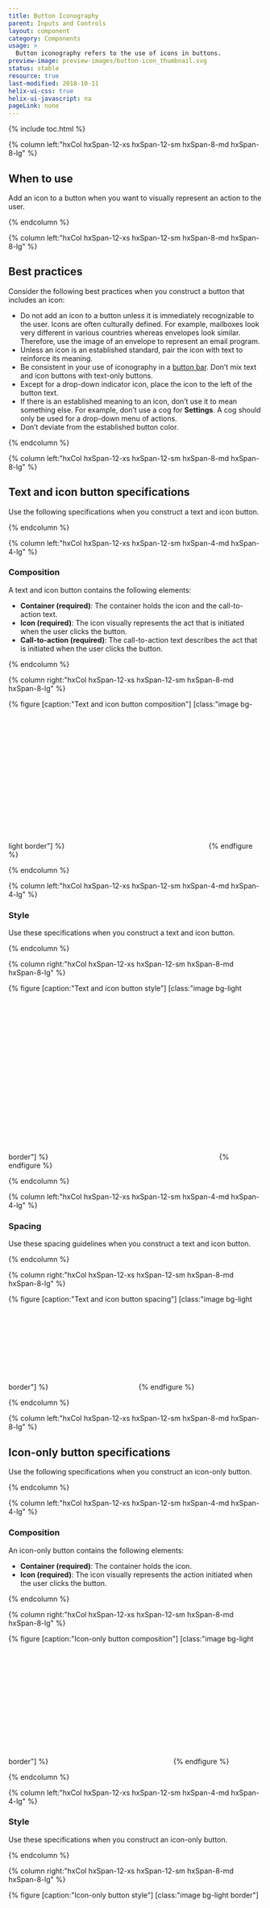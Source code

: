 ```yaml
---
title: Button Iconography
parent: Inputs and Controls
layout: component
category: Components
usage: >
  Button iconography refers to the use of icons in buttons.
preview-image: preview-images/button-icon_thumbnail.svg
status: stable
resource: true
last-modified: 2018-10-11
helix-ui-css: true
helix-ui-javascript: na
pageLink: none
---
```


{% include toc.html %}

<section class="static-section" markdown="1">

<div class="hxRow" markdown="1">

{% column left:"hxCol hxSpan-12-xs hxSpan-12-sm hxSpan-8-md hxSpan-8-lg" %}

## When to use

Add an icon to a button when you want to visually represent an action to the user.

{% endcolumn %}

</div>

</section>

<section class="static-section" markdown="1">

<div class="hxRow" markdown="1">

{% column left:"hxCol hxSpan-12-xs hxSpan-12-sm hxSpan-8-md hxSpan-8-lg" %}

## Best practices

Consider the following best practices when you construct a button that includes an icon:

- Do not add an icon to a button unless it is immediately recognizable to the user. Icons are often culturally defined. For example, mailboxes look very different in various countries whereas envelopes look similar. Therefore, use the image of an envelope to represent an email program.
- Unless an icon is an established standard, pair the icon with text to reinforce its meaning.
- Be consistent in your use of iconography in a [button bar]({{site.baseurl}}/component/buttons-bar.html). Don’t mix text and icon buttons with text-only buttons.
- Except for a drop-down indicator icon, place the icon to the left of the button text.
- If there is an established meaning to an icon, don’t use it to mean something else. For example, don’t use a cog for **Settings**. A cog should only be used for a drop-down menu of actions.
- Don’t deviate from the established button color.

{% endcolumn %}

</div>

</section>

<section class="static-section" markdown="1">

<div class="hxRow" markdown="1">

{% column left:"hxCol hxSpan-12-xs hxSpan-12-sm hxSpan-8-md hxSpan-8-lg" %}

## Text and icon button specifications

Use the following specifications when you construct a text and icon button.

{% endcolumn %}

</div>

</section>

<section class="static-section" markdown="1">

<div class="hxRow" markdown="1">

{% column left:"hxCol hxSpan-12-xs hxSpan-12-sm hxSpan-4-md hxSpan-4-lg" %}

### Composition

A text and icon button contains the following elements:

- **Container (required)**: The container holds the icon and the call-to-action text.
- **Icon (required)**: The icon visually represents the act that is initiated when the user clicks the button.
- **Call-to-action (required)**: The call-to-action text describes the act that is initiated when the user clicks the button.

{% endcolumn %}

{% column right:"hxCol hxSpan-12-xs hxSpan-12-sm hxSpan-8-md hxSpan-8-lg" %}

{% figure [caption:"Text and icon button composition"] [class:"image bg-light border"] %}
<embed src="{{site.url}}/assets/images/components/inputs-and-controls/button-iconography/buttoniconography-txtwicon-composition.png" width="278"/>
{% endfigure %}

{% endcolumn %}

</div>

</section>

<section class="static-section" markdown="1">

<div class="hxRow" markdown="1">

{% column left:"hxCol hxSpan-12-xs hxSpan-12-sm hxSpan-4-md hxSpan-4-lg" %}

### Style

Use these specifications when you construct a text and icon button.

{% endcolumn %}

{% column right:"hxCol hxSpan-12-xs hxSpan-12-sm hxSpan-8-md hxSpan-8-lg" %}

{% figure [caption:"Text and icon button style"] [class:"image bg-light border"] %}
<embed src="{{site.url}}/assets/images/components/inputs-and-controls/button-iconography/buttoniconography-txtwicon-style.png" width="331"/>
{% endfigure %}

{% endcolumn %}

</div>

</section>

<section class="static-section" markdown="1">

<div class="hxRow" markdown="1">

{% column left:"hxCol hxSpan-12-xs hxSpan-12-sm hxSpan-4-md hxSpan-4-lg" %}

### Spacing

Use these spacing guidelines when you construct a text and icon button.

{% endcolumn %}

{% column right:"hxCol hxSpan-12-xs hxSpan-12-sm hxSpan-8-md hxSpan-8-lg" %}

{% figure [caption:"Text and icon button spacing"] [class:"image bg-light border"] %}
<embed src="{{site.url}}/assets/images/components/inputs-and-controls/button-iconography/buttoniconography-txtwicon-spacing.png" width="171"/>
{% endfigure %}

{% endcolumn %}

</div>

</section>

<section class="static-section" markdown="1">

<div class="hxRow" markdown="1">

{% column left:"hxCol hxSpan-12-xs hxSpan-12-sm hxSpan-8-md hxSpan-8-lg" %}

## Icon-only button specifications

Use the following specifications when you construct an icon-only button.

{% endcolumn %}

</div>

</section>

<section class="static-section" markdown="1">

<div class="hxRow" markdown="1">

{% column left:"hxCol hxSpan-12-xs hxSpan-12-sm hxSpan-4-md hxSpan-4-lg" %}

### Composition

An icon-only button contains the following elements:

- **Container (required)**: The container holds the icon.
- **Icon (required)**: The icon visually represents the action initiated when the user clicks the button.

{% endcolumn %}

{% column right:"hxCol hxSpan-12-xs hxSpan-12-sm hxSpan-8-md hxSpan-8-lg" %}

{% figure [caption:"Icon-only button composition"] [class:"image bg-light border"] %}
<embed src="{{site.url}}/assets/images/components/inputs-and-controls/button-iconography/buttoniconography-icononly-composition.png" width="240"/>
{% endfigure %}

{% endcolumn %}

</div>

</section>

<section class="static-section" markdown="1">

<div class="hxRow" markdown="1">

{% column left:"hxCol hxSpan-12-xs hxSpan-12-sm hxSpan-4-md hxSpan-4-lg" %}

### Style

Use these specifications when you construct an icon-only button.

{% endcolumn %}

{% column right:"hxCol hxSpan-12-xs hxSpan-12-sm hxSpan-8-md hxSpan-8-lg" %}

{% figure [caption:"Icon-only button style"] [class:"image bg-light border"] %}
<embed src="{{site.url}}/assets/images/components/inputs-and-controls/button-iconography/buttoniconography-icononly-style.png" width="271"/>
{% endfigure %}

{% endcolumn %}

</div>

</section>

<section class="static-section" markdown="1">

<div class="hxRow" markdown="1">

{% column left:"hxCol hxSpan-12-xs hxSpan-12-sm hxSpan-4-md hxSpan-4-lg" %}

### Spacing

Use these spacing guidelines when you construct an icon-only button.

{% endcolumn %}

{% column right:"hxCol hxSpan-12-xs hxSpan-12-sm hxSpan-8-md hxSpan-8-lg" %}

{% figure [caption:"Icon-only button spacing"] [class:"image bg-light border"] %}
<embed src="{{site.url}}/assets/images/components/inputs-and-controls/button-iconography/buttoniconography-icononly-spacing.png" width="239"/>
{% endfigure %}

{% endcolumn %}

</div>

</section>

<section class="static-section" markdown="1">

<div class="hxRow" markdown="1">

{% column left:"hxCol hxSpan-12-xs hxSpan-12-sm hxSpan-4-md hxSpan-4-lg" %}

## States

Icon-only buttons can exist in *default*, *hover*, *disabled*, and *focus* states.

Rather than using `cyan 900` to color the tertiary buttons, use `#424242` to make them more subdued and less overwhelming to the user.

See [focus states]({{site.baseurl}}/style/focus-states.html) for guidance in constructing focused state icon buttons.

{% endcolumn %}

{% column right:"hxCol hxSpan-12-xs hxSpan-12-sm hxSpan-8-md hxSpan-8-lg" %}

{% figure [caption:"Icon-only button states"] [class:"image bg-light border"] %}
<embed src="{{site.url}}/assets/images/components/inputs-and-controls/button-iconography/buttoniconography-icononly-states-modtertiary.png" width="270"/>
{% endfigure %}

{% endcolumn %}

</div>

</section>

<section class="static-section" markdown="1">

<div class="hxRow" markdown="1">

{% column left:"hxCol hxSpan-12-xs hxSpan-12-sm hxSpan-8-md hxSpan-8-lg" %}

## Examples

This section includes examples of common icon buttons that you can use when constructing a control panel page.

{% endcolumn %}

</div>

</section>

<section class="static-section" markdown="1">

<div class="hxRow" markdown="1">

{% column left:"hxCol hxSpan-12-xs hxSpan-12-sm hxSpan-4-md hxSpan-4-lg" %}

### Common icon buttons

Choose from a variety of standard icon buttons. See the [Helix Toolkit](https://rackerlabs.github.io/helix-ui/components/icons/) for more information about icons.

{% endcolumn %}

{% column right:"hxCol hxSpan-12-xs hxSpan-12-sm hxSpan-8-md hxSpan-8-lg" %}

{% figure [caption:"Common icon buttons"] [class:"image bg-light border"] %}
<embed src="{{site.url}}/assets/images/components/inputs-and-controls/button-iconography/buttoniconography-icononly-examples-common.png" width="440"/>
{% endfigure %}

{% endcolumn %}

</div>

</section>

<section class="static-section" markdown="1">

<div class="hxRow" markdown="1">

{% column left:"hxCol hxSpan-12-xs hxSpan-12-sm hxSpan-4-md hxSpan-4-lg" %}

### Secondary filter

When you add a filter button to a page, ensure it is a secondary button. Do not use a primary button for a filter.

{% endcolumn %}

{% column right:"hxCol hxSpan-12-xs hxSpan-12-sm hxSpan-8-md hxSpan-8-lg" %}

{% figure [caption:"Secondary filter buttons"] [class:"image bg-light border"] %}
<embed src="{{site.url}}/assets/images/components/inputs-and-controls/button-iconography/buttoniconography-icononly-examples-secondary-filter.png" width="633"/>
{% endfigure %}

{% endcolumn %}

</div>

</section>

<section class="static-section" markdown="1">

<div class="hxRow" markdown="1">

{% column left:"hxCol hxSpan-12-xs hxSpan-12-sm hxSpan-4-md hxSpan-4-lg" %}

### Cog

The cog is a commonly used workflow-based icon. When the user clicks a cog, a drop-down menu of actions appears.  

{% endcolumn %}

{% column right:"hxCol hxSpan-12-xs hxSpan-12-sm hxSpan-8-md hxSpan-8-lg" %}

{% figure [caption:"Cog buttons"] [class:"image bg-light border"] %}
<embed src="{{site.url}}/assets/images/components/inputs-and-controls/button-iconography/buttoniconography-icononly-examples-modtert-cog.png" width="633"/>
{% endfigure %}

{% endcolumn %}

</div>

</section>
